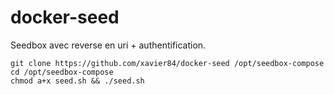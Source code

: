 # docker-seed

Seedbox avec reverse en uri + authentification.

```
git clone https://github.com/xavier84/docker-seed /opt/seedbox-compose
cd /opt/seedbox-compose
chmod a+x seed.sh && ./seed.sh
````
